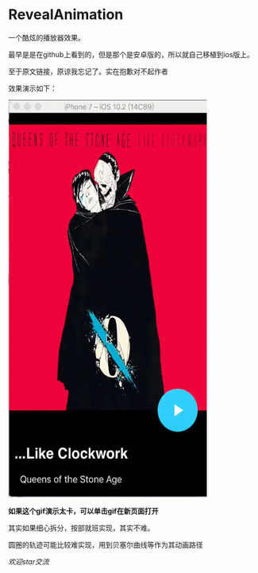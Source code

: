 # RevealAnimation

一个酷炫的播放器效果。

最早是是在github上看到的，但是那个是安卓版的，所以就自己移植到ios版上。

至于原文链接，原谅我忘记了。实在抱歉对不起作者

效果演示如下：

<img src="RevealAni.gif" width="400" height="800">

**如果这个gif演示太卡，可以单击gif在新页面打开**

其实如果细心拆分，按部就班实现，其实不难。

圆圈的轨迹可能比较难实现，用到贝塞尔曲线等作为其动画路径

*欢迎star交流*